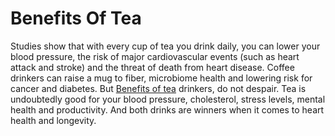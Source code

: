 # Benefits Of Tea
Studies show that with every cup of tea you drink daily, you can lower your blood pressure, the risk of major cardiovascular events (such as heart attack and stroke) and the threat of death from heart disease. Coffee drinkers can raise a mug to fiber, microbiome health and lowering risk for cancer and diabetes. But [Benefits of tea](https://redmoontea.etsy.com) drinkers, do not despair. Tea is undoubtedly good for your blood pressure, cholesterol, stress levels, mental health and productivity. And both drinks are winners when it comes to heart health and longevity. 
